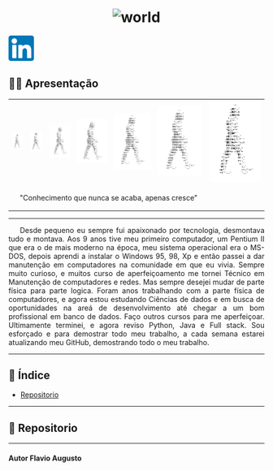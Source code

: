 <h1 align="center">
            <img src="globoword.gif" alt="world" width="900"/>
</h1>

<a href="https://www.linkedin.com/in/flavio-augusto-venancio-de-souza-9083981a3"><img src=linkdin.png alt="linkdin" width="50"></a>

## 👨‍🎓 Apresentação
<table>
    <tr align="center">
        <td>
            <img src="homemletra.gif" alt="homemletra" width="40"/>
        </td>
        <td>
            <img src="homemletra.gif" alt="homemletra" width="50"/>
        </td>
        <td>
            <img src="homemletra.gif" alt="homemletra" width="80"/>
        </td>
        <td>
            <img src="homemletra.gif" alt="homemletra" width="110"/>
        </td>
        <td>
            <img src="homemletra.gif" alt="homemletra" width="140"/>
        </td>
        <td>
            <img src="homemletra.gif" alt="homemletra" width="170"/>
        </td>
        <td>
            <img src="homemletra.gif" alt="homemletra" width="200"/>
        </td>
    </tr>
    <tr>
        <td colspan="7">
            <p align="left">&nbsp;&nbsp;&nbsp;&nbsp;"Conhecimento que nunca se acaba, apenas cresce"</p>
        </td>
    <tr>
<table>

---
<p align="justify">
&nbsp;&nbsp;&nbsp;&nbsp;Desde pequeno eu sempre fui apaixonado por tecnologia, desmontava tudo e montava. Aos 9 anos tive meu primeiro computador, um Pentium II que era o de mais moderno na época, meu sistema operacional era o MS-DOS, depois aprendi a instalar o Windows 95, 98, Xp e então passei a dar manutenção em computadores na comunidade em que eu vivia. Sempre muito curioso, e muitos curso de aperfeiçoamento me tornei Técnico em Manutenção de computadores e redes. Mas sempre desejei mudar de parte física para parte logica. Foram anos trabalhando com a parte física de computadores, e agora estou estudando Ciências de dados e em busca de oportunidades na areá de desenvolvimento até chegar a um bom profissional em banco de dados. Faço outros cursos para me aperfeiçoar. Ultimamente terminei, e agora reviso Python, Java e Full stack. Sou esforçado e para demostrar todo meu trabalho,  a cada semana estarei atualizando meu GitHub, demostrando todo o meu trabalho.
</p>

--- 
## 📖 Índice

- [Repositorio](#-Repositorio)

---
## 📂 Repositorio

---
#### Autor Flavio Augusto